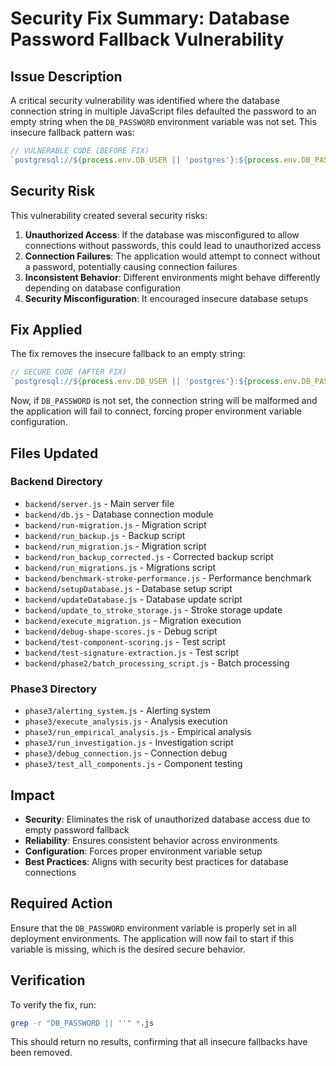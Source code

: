 # Security Fix Summary: Database Password Fallback Vulnerability

## Issue Description

A critical security vulnerability was identified where the database connection string in multiple JavaScript files defaulted the password to an empty string when the `DB_PASSWORD` environment variable was not set. This insecure fallback pattern was:

```javascript
// VULNERABLE CODE (BEFORE FIX)
`postgresql://${process.env.DB_USER || 'postgres'}:${process.env.DB_PASSWORD || ''}@${process.env.DB_HOST || 'localhost'}:${process.env.DB_PORT || '5432'}/${process.env.DB_NAME || 'signatureauth'}`
```

## Security Risk

This vulnerability created several security risks:

1. **Unauthorized Access**: If the database was misconfigured to allow connections without passwords, this could lead to unauthorized access
2. **Connection Failures**: The application would attempt to connect without a password, potentially causing connection failures
3. **Inconsistent Behavior**: Different environments might behave differently depending on database configuration
4. **Security Misconfiguration**: It encouraged insecure database setups

## Fix Applied

The fix removes the insecure fallback to an empty string:

```javascript
// SECURE CODE (AFTER FIX)
`postgresql://${process.env.DB_USER || 'postgres'}:${process.env.DB_PASSWORD}@${process.env.DB_HOST || 'localhost'}:${process.env.DB_PORT || '5432'}/${process.env.DB_NAME || 'signatureauth'}`
```

Now, if `DB_PASSWORD` is not set, the connection string will be malformed and the application will fail to connect, forcing proper environment variable configuration.

## Files Updated

### Backend Directory
- `backend/server.js` - Main server file
- `backend/db.js` - Database connection module
- `backend/run-migration.js` - Migration script
- `backend/run_backup.js` - Backup script
- `backend/run_migration.js` - Migration script
- `backend/run_backup_corrected.js` - Corrected backup script
- `backend/run_migrations.js` - Migrations script
- `backend/benchmark-stroke-performance.js` - Performance benchmark
- `backend/setupDatabase.js` - Database setup script
- `backend/updateDatabase.js` - Database update script
- `backend/update_to_stroke_storage.js` - Stroke storage update
- `backend/execute_migration.js` - Migration execution
- `backend/debug-shape-scores.js` - Debug script
- `backend/test-component-scoring.js` - Test script
- `backend/test-signature-extraction.js` - Test script
- `backend/phase2/batch_processing_script.js` - Batch processing

### Phase3 Directory
- `phase3/alerting_system.js` - Alerting system
- `phase3/execute_analysis.js` - Analysis execution
- `phase3/run_empirical_analysis.js` - Empirical analysis
- `phase3/run_investigation.js` - Investigation script
- `phase3/debug_connection.js` - Connection debug
- `phase3/test_all_components.js` - Component testing

## Impact

- **Security**: Eliminates the risk of unauthorized database access due to empty password fallback
- **Reliability**: Ensures consistent behavior across environments
- **Configuration**: Forces proper environment variable setup
- **Best Practices**: Aligns with security best practices for database connections

## Required Action

Ensure that the `DB_PASSWORD` environment variable is properly set in all deployment environments. The application will now fail to start if this variable is missing, which is the desired secure behavior.

## Verification

To verify the fix, run:
```bash
grep -r "DB_PASSWORD || ''" *.js
```

This should return no results, confirming that all insecure fallbacks have been removed. 